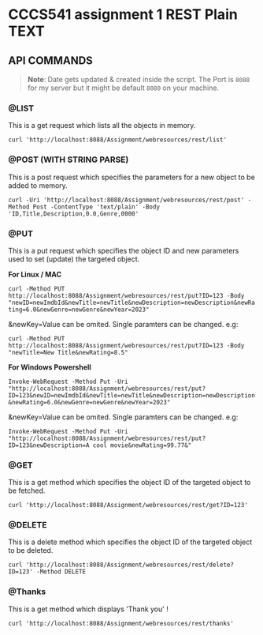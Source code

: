 # CCCS541 assignment 1 REST Plain TEXT

## API COMMANDS
> **Note**: 
Date gets updated & created inside the script.
The Port is `8088` for my server but it might be default `8080` on your machine.

### @LIST 
This is a get request which lists all the objects in memory.

`curl 'http://localhost:8088/Assignment/webresources/rest/list'`

### @POST (WITH STRING PARSE)
This is a post request which specifies the parameters for a new object to be added to memory.

`curl -Uri 'http://localhost:8088/Assignment/webresources/rest/post' -Method Post -ContentType 'text/plain' -Body 'ID,Title,Description,0.0,Genre,0000'`

### @PUT 
This is a put request which specifies the object ID and new parameters used to set (update) the targeted object.

**For Linux / MAC**

`curl -Method PUT http://localhost:8088/Assignment/webresources/rest/put?ID=123 -Body "newID=newImdbId&newTitle=newTitle&newDescription=newDescription&newRating=6.0&newGenre=newGenre&newYear=2023"`

&newKey=Value can be omited. Single paramters can be changed. e.g:

`curl -Method PUT http://localhost:8088/Assignment/webresources/rest/put?ID=123 -Body "newTitle=New Title&newRating=8.5"`

**For Windows Powershell**

`Invoke-WebRequest -Method Put -Uri "http://localhost:8088/Assignment/webresources/rest/put?ID=123&newID=newImdbId&newTitle=newTitle&newDescription=newDescription&newRating=6.0&newGenre=newGenre&newYear=2023"`

&newKey=Value can be omited. Single paramters can be changed. e.g:

`Invoke-WebRequest -Method Put -Uri "http://localhost:8088/Assignment/webresources/rest/put?ID=123&newDescription=A cool movie&newRating=99.77&"`


### @GET 
This is a get method which specifies the object ID of the targeted object to be fetched.

`curl 'http://localhost:8088/Assignment/webresources/rest/get?ID=123'`

### @DELETE
This is a delete method which specifies the object ID of the targeted object to be deleted.

`curl 'http://localhost:8088/Assignment/webresources/rest/delete?ID=123' -Method DELETE`

### @Thanks 
This is a get method which displays 'Thank you' !

`curl 'http://localhost:8088/Assignment/webresources/rest/thanks'`





